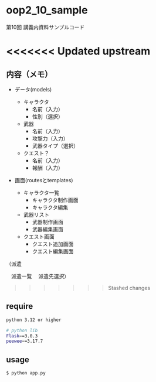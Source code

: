 # oop2_10_sample
第10回 講義内資料サンプルコード

<<<<<<< Updated upstream
=======
## 内容（メモ）
- データ(models)
  - キャラクタ
    - 名前（入力）
    - 性別（選択）
  - 武器
    - 名前（入力）
    - 攻撃力（入力）
    - 武器タイプ（選択）
  - クエスト？
    - 名前（入力）
    - 報酬（入力）

- 画面(routesとtemplates) 
  - キャラクタ一覧 
    - キャラクタ制作画面
    - キャラクタ編集
  - 武器リスト
    - 武器制作画面
    - 武器編集画面
  - クエスト画面
    - クエスト追加画面
    - クエスト編集画面

（派遣

　派遣一覧
　派遣先選択）

>>>>>>> Stashed changes
## require

```bash
python 3.12 or higher

# python lib
Flask==3.0.3
peewee==3.17.7
```

## usage

```bash
$ python app.py
```